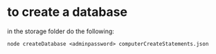 # to create a database

in the storage folder do the following:

```shell
node createDatabase <adminpassword> computerCreateStatements.json
```